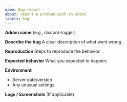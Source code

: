 ```yaml
---
name: Bug report
about: Report a problem with an addon
labels: bug
---
```


**Addon name**
(e.g., discord-logger)

**Describe the bug**
A clear description of what went wrong.

**Reproduction**
Steps to reproduce the behavior.

**Expected behavior**
What you expected to happen.

**Environment**
- Server date/version
- Any unusual settings

**Logs / Screenshots**
(If applicable)
